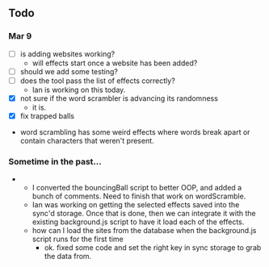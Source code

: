 ## Todo

### Mar 9
- [ ] is adding websites working?
    - will effects start once a website has been added?
- [ ] should we add some testing?
- [ ] does the tool pass the list of effects correctly?
    - Ian is working on this today.
- [x] not sure if the word scrambler is advancing its randomness
    - it is.
- [x] fix trapped balls
- word scrambling has some weird effects where words break apart or contain
    characters that weren't present. 


### Sometime in the past...
- 
    - I converted the bouncingBall script to better OOP, and added a bunch of
    comments. Need to finish that work on wordScramble. 
    - Ian was working on getting the selected effects saved into the sync'd 
    storage. Once that is done, then we can integrate it with the existing
    background.js script to have it load each of the effects. 
    - how can I load the sites from the database when the background.js script
    runs for the first time
        - ok. fixed some code and set the right key in sync storage to grab
        the data from.

    